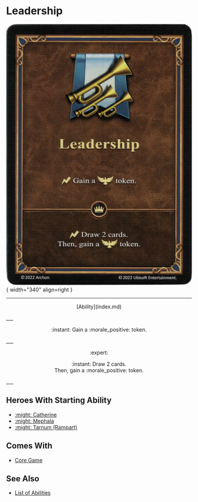 # Leadership

![Leadership](../assets/abilities-leadership.webp){ width="340" align=right }

___
<p style="text-align: center;" markdown>[Ability](index.md)</p>
___
<p style="text-align: center;" markdown>:instant: Gain a :morale_positive: token.</p>
___
<p style="text-align: center;" markdown> :expert: </p>

<p style="text-align: center;" markdown>:instant: Draw 2 cards.<br>Then, gain a :morale_positive: token.</p>
___


## Heroes With Starting Ability

- [:might: Catherine](../heroes/catherine.md)
- [:might: Mephala](../heroes/mephala.md)
- [:might: Tarnum (Rampart)](../heroes/tarnum_rampart.md)


## Comes With

- [Core Game](../content/core_game.md)


## See Also

- [List of Abilities](index.md)
